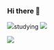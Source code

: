 ### Hi there 👋

<!--
**Yooonlee/Yooonlee** is a ✨ _special_ ✨ repository because its `README.md` (this file) appears on your GitHub profile.

Here are some ideas to get you started:

- 🔭 I’m currently working on ...
- 🌱 I’m currently learning ...
- 👯 I’m looking to collaborate on ...
- 🤔 I’m looking for help with ...
- 💬 Ask me about ...
- 📫 How to reach me: ...
- 😄 Pronouns: ...
- ⚡ Fun fact: ...
-->

<img src="https://img.shields.io/badge/book-0288D1?style=flat-square&logo=BookStack&logoColor=white"/>studying <img src="https://img.shields.io/badge/book-0288D1?style=flat-square&logo=BookStack&logoColor=white"/>

<img src="https://img.shields.io/badge/Firebase-FFCA28?style=flat-square&logo=firebase&logoColor=white"/>


